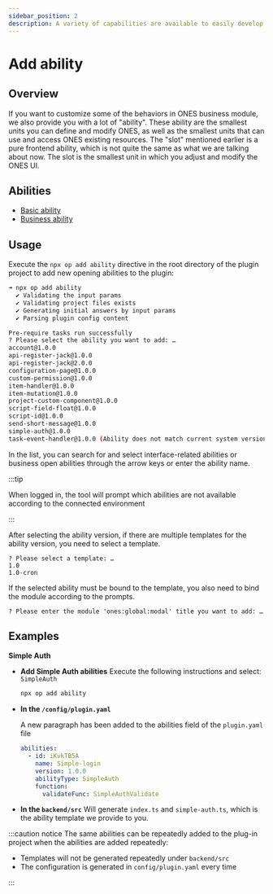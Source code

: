 ```yaml
---
sidebar_position: 2
description: A variety of capabilities are available to easily develop your ONES.
---
```


# Add ability

## Overview

If you want to customize some of the behaviors in ONES business module, we also provide you with a lot of "ability". These ability are the smallest units you can define and modify ONES, as well as the smallest units that can use and access ONES existing resources. The "slot" mentioned earlier is a pure frontend ability, which is not quite the same as what we are talking about now. The slot is the smallest unit in which you adjust and modify the ONES UI.

## Abilities

- [Basic ability](../../abilities/basic/basic.mdx)
- [Business ability](../../abilities/business/business.mdx)

## Usage

Execute the `npx op add ability` directive in the root directory of the plugin project to add new opening abilities to the plugin:

```bash
➜ npx op add ability
  ✔ Validating the input params
  ✔ Validating project files exists
  ✔ Generating initial answers by input params
  ✔ Parsing plugin config content

Pre-require tasks run successfully
? Please select the ability you want to add: …
account@1.0.0
api-register-jack@1.0.0
api-register-jack@2.0.0
configuration-page@1.0.0
custom-permission@1.0.0
item-handler@1.0.0
item-mutation@1.0.0
project-custom-component@1.0.0
script-field-float@1.0.0
script-id@1.0.0
send-short-message@1.0.0
simple-auth@1.0.0
task-event-handler@1.0.0 (Ability does not match current system version)
```

In the list, you can search for and select interface-related abilities or business open abilities through the arrow keys or enter the ability name.

:::tip

When logged in, the tool will prompt which abilities are not available according to the connected environment

:::

After selecting the ability version, if there are multiple templates for the ability version, you need to select a template.

```
? Please select a template: …
1.0
1.0-cron

```

If the selected ability must be bound to the template, you also need to bind the module according to the prompts.

```
? Please enter the module 'ones:global:modal' title you want to add: …

```

## Examples

**Simple Auth**

- **Add Simple Auth abilities**
  Execute the following instructions and select: `SimpleAuth`

  ```bash
  npx op add ability
  ```

- **In the `/config/plugin.yaml`**

  A new paragraph has been added to the abilities field of the `plugin.yaml` file

  ```yaml title="/config/plugin.yaml"
  abilities:
    - id: iKvkTB5A
      name: Simple-login
      version: 1.0.0
      abilityType: SimpleAuth
      function:
        validateFunc: SimpleAuthValidate
  ```

- **In the `backend/src`**
  Will generate `index.ts` and `simple-auth.ts`, which is the ability template we provide to you.

:::caution notice
The same abilities can be repeatedly added to the plug-in project when the abilities are added repeatedly:

- Templates will not be generated repeatedly under `backend/src`
- The configuration is generated in `config/plugin.yaml` every time

:::
